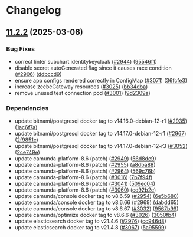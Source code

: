 # Changelog

## [11.2.2](https://github.com/camunda/camunda-platform-helm/compare/camunda-platform-8.6-v11.2.1...camunda-platform-8.6-11.2.2) (2025-03-06)


### Bug Fixes

* correct linter subchart identitykeycloak ([#2944](https://github.com/camunda/camunda-platform-helm/issues/2944)) ([95546f1](https://github.com/camunda/camunda-platform-helm/commit/95546f137a17f10c05d610729637eff39014ad84))
* disable secret autoGenerated flag since it causes race condition ([#2906](https://github.com/camunda/camunda-platform-helm/issues/2906)) ([ddbccd9](https://github.com/camunda/camunda-platform-helm/commit/ddbccd9089c517ba12cf401e1f2617ffda55738e))
* ensure app configs rendered correctly in ConfigMap ([#3071](https://github.com/camunda/camunda-platform-helm/issues/3071)) ([36fcfe3](https://github.com/camunda/camunda-platform-helm/commit/36fcfe3d7eef93b4d613ca6891ac18161e3add37))
* increase zeebeGateway resources ([#3025](https://github.com/camunda/camunda-platform-helm/issues/3025)) ([bb34dba](https://github.com/camunda/camunda-platform-helm/commit/bb34dba9a8d7062d03bbfde9c075b9c71e56e397))
* remove unused test connection pod ([#3001](https://github.com/camunda/camunda-platform-helm/issues/3001)) ([9d2309a](https://github.com/camunda/camunda-platform-helm/commit/9d2309ab50c3bc1e3bb0fb2d0b7e6a27ed587200))


### Dependencies

* update bitnami/postgresql docker tag to v14.16.0-debian-12-r1 ([#2935](https://github.com/camunda/camunda-platform-helm/issues/2935)) ([1ac6f7a](https://github.com/camunda/camunda-platform-helm/commit/1ac6f7a2f3c321fb9240790bcfd9d623ee6b715d))
* update bitnami/postgresql docker tag to v14.17.0-debian-12-r1 ([#2967](https://github.com/camunda/camunda-platform-helm/issues/2967)) ([2f9851c](https://github.com/camunda/camunda-platform-helm/commit/2f9851cf8a85915d7329dfc99e2c348195376988))
* update bitnami/postgresql docker tag to v14.17.0-debian-12-r3 ([#3052](https://github.com/camunda/camunda-platform-helm/issues/3052)) ([2ce749e](https://github.com/camunda/camunda-platform-helm/commit/2ce749e9a2cbfcfe57e0791a843a59a38994e839))
* update camunda-platform-8.6 (patch) ([#2949](https://github.com/camunda/camunda-platform-helm/issues/2949)) ([56d8de9](https://github.com/camunda/camunda-platform-helm/commit/56d8de92f0f4b8db750bbc709f0b2e603b3792de))
* update camunda-platform-8.6 (patch) ([#2955](https://github.com/camunda/camunda-platform-helm/issues/2955)) ([a8dba88](https://github.com/camunda/camunda-platform-helm/commit/a8dba88715e4936da9e1bb0b5d8562f8fe34d8ee))
* update camunda-platform-8.6 (patch) ([#2964](https://github.com/camunda/camunda-platform-helm/issues/2964)) ([569c76b](https://github.com/camunda/camunda-platform-helm/commit/569c76bdfffc818604ead9074f6f8c0b6cc010fc))
* update camunda-platform-8.6 (patch) ([#3016](https://github.com/camunda/camunda-platform-helm/issues/3016)) ([7b7f94f](https://github.com/camunda/camunda-platform-helm/commit/7b7f94fe0a085d1a1e061d46b26c0d1b42191dae))
* update camunda-platform-8.6 (patch) ([#3041](https://github.com/camunda/camunda-platform-helm/issues/3041)) ([509ec04](https://github.com/camunda/camunda-platform-helm/commit/509ec041a9aaff561566ac6eebfa0e54c8591035))
* update camunda-platform-8.6 (patch) ([#3060](https://github.com/camunda/camunda-platform-helm/issues/3060)) ([cd92b2e](https://github.com/camunda/camunda-platform-helm/commit/cd92b2e83e233457507c43b17306bfcdf6babfc1))
* update camunda/console docker tag to v8.6.59 ([#2954](https://github.com/camunda/camunda-platform-helm/issues/2954)) ([6e5b680](https://github.com/camunda/camunda-platform-helm/commit/6e5b6808708b3146d26a3130ac479d1703d0579b))
* update camunda/console docker tag to v8.6.66 ([#2969](https://github.com/camunda/camunda-platform-helm/issues/2969)) ([dabdd65](https://github.com/camunda/camunda-platform-helm/commit/dabdd6515d016c3a2b79b91d94f38fd5ef40e44b))
* update camunda/console docker tag to v8.6.67 ([#3032](https://github.com/camunda/camunda-platform-helm/issues/3032)) ([9567b99](https://github.com/camunda/camunda-platform-helm/commit/9567b9936e544fdda429b4bd487c6a3a231ac172))
* update camunda/optimize docker tag to v8.6.6 ([#3026](https://github.com/camunda/camunda-platform-helm/issues/3026)) ([3050fb4](https://github.com/camunda/camunda-platform-helm/commit/3050fb49dfa3a7055f1657aebf0b2becf51ddfd9))
* update elasticsearch docker tag to v21.4.6 ([#2976](https://github.com/camunda/camunda-platform-helm/issues/2976)) ([cc946d8](https://github.com/camunda/camunda-platform-helm/commit/cc946d83f9537bfc511a7ee8ea1b4d3c84de39b1))
* update elasticsearch docker tag to v21.4.8 ([#3067](https://github.com/camunda/camunda-platform-helm/issues/3067)) ([5a95599](https://github.com/camunda/camunda-platform-helm/commit/5a95599b468da10a1675c67bc6cc04bddc59f433))

